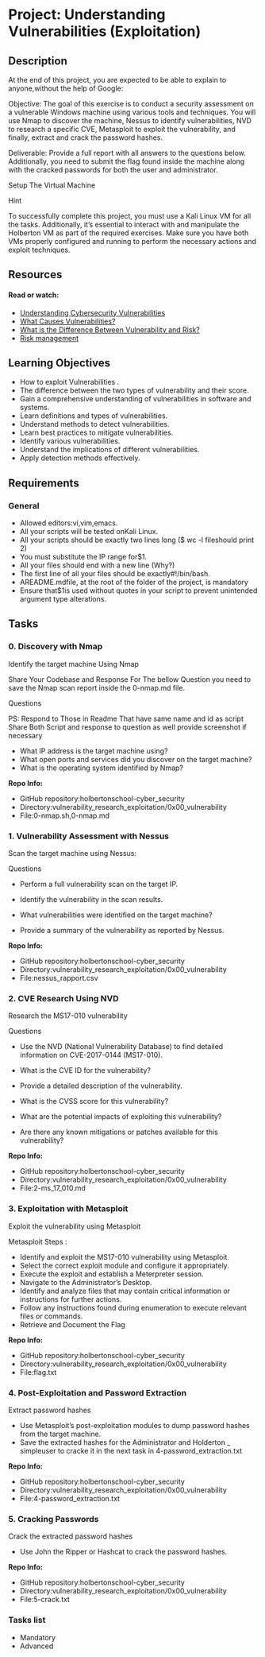 # Project: Understanding Vulnerabilities  (Exploitation)

## Description

At the end of this project, you are expected to be able to  explain to anyone,without the help of Google:

Objective:  The goal of this exercise is to conduct a security assessment on a vulnerable Windows machine using various tools and techniques. You will use Nmap to discover the machine, Nessus to identify vulnerabilities, NVD to research a specific CVE, Metasploit to exploit the vulnerability, and finally, extract and crack the password hashes.

Deliverable:  Provide a full report with all answers to the questions below. Additionally, you need to submit the flag found inside the machine along with the cracked passwords for both the user and administrator.

Setup The Virtual Machine

Hint

To successfully complete this project, you must use a Kali Linux VM for all the tasks. Additionally, it’s essential to interact with and manipulate the Holberton VM as part of the required exercises. Make sure you have both VMs properly configured and running to perform the necessary actions and exploit techniques.

## Resources

#### Read or watch:

* [Understanding Cybersecurity Vulnerabilities](/rltoken/ksjCxn2lC0q9i4qEr7nchg)
* [What Causes Vulnerabilities?](/rltoken/OvLeR7h-J8h3CliOpwoyeA)
* [What is the Difference Between Vulnerability and Risk?](/rltoken/4GCwM1tO1wr1FQ4CnnnfjQ)
* [Risk management](/rltoken/ho_b-iI4zA1HCHTBPoL54g)


## Learning Objectives

* How to exploit Vulnerabilities .
* The difference between the two types of vulnerability and their score.
* Gain a comprehensive understanding of vulnerabilities in software and systems.
* Learn definitions and types of vulnerabilities.
* Understand methods to detect vulnerabilities.
* Learn best practices to mitigate vulnerabilities.
* Identify various vulnerabilities.
* Understand the implications of different vulnerabilities.
* Apply detection methods effectively.


## Requirements

### General

* Allowed editors:vi,vim,emacs.
* All your scripts will be tested onKali Linux.
* All your scripts should be exactly two lines long ($ wc -l fileshould print 2)
* You must substitute the IP range for$1.
* All your files should end with a new line (Why?)
* The first line of all your files should be exactly#!/bin/bash.
* AREADME.mdfile, at the root of the folder of the project, is mandatory
* Ensure that$1is used without quotes in your script to prevent unintended argument type alterations.


## Tasks

### 0. Discovery with Nmap

Identify the target machine  Using Nmap

Share Your Codebase and Response For The bellow Question 
 you need to save the Nmap scan report inside the 0-nmap.md file.

Questions

PS: Respond to Those in Readme That have same name and id as script  Share Both Script and response to question  as well provide screenshot if necessary

* What IP address is the target machine using?
* What open ports and services did you discover on the target machine?
* What is the operating system identified by Nmap?

**Repo Info:**
* GitHub repository:holbertonschool-cyber_security
* Directory:vulnerability_research_exploitation/0x00_vulnerability
* File:0-nmap.sh,0-nmap.md

### 1. Vulnerability Assessment with Nessus

Scan the target machine using Nessus:

Questions

* Perform a full vulnerability scan on the target IP.
* Identify the  vulnerability in the scan results.

* What vulnerabilities were identified on the target machine?
* Provide a summary of the  vulnerability as reported by Nessus.

**Repo Info:**
* GitHub repository:holbertonschool-cyber_security
* Directory:vulnerability_research_exploitation/0x00_vulnerability
* File:nessus_rapport.csv

### 2. CVE Research Using NVD

Research the MS17-010 vulnerability

Questions

* Use the NVD (National Vulnerability Database) to find detailed information on
CVE-2017-0144 (MS17-010).

* What is the CVE ID for the vulnerability?
* Provide a detailed description of the vulnerability.
* What is the CVSS score for this vulnerability?
* What are the potential impacts of exploiting this vulnerability?
* Are there any known mitigations or patches available for this vulnerability?

**Repo Info:**
* GitHub repository:holbertonschool-cyber_security
* Directory:vulnerability_research_exploitation/0x00_vulnerability
* File:2-ms_17_010.md

### 3. Exploitation with Metasploit

Exploit the vulnerability using Metasploit

Metasploit  Steps :

* Identify and exploit the MS17-010 vulnerability using Metasploit.
* Select the correct exploit module and configure it appropriately.
* Execute the exploit and establish a Meterpreter session.
* Navigate to the Administrator’s Desktop.
* Identify and analyze files that may contain critical information or instructions for further actions.
* Follow any instructions found during enumeration to execute relevant files or commands.
* Retrieve and Document the Flag

**Repo Info:**
* GitHub repository:holbertonschool-cyber_security
* Directory:vulnerability_research_exploitation/0x00_vulnerability
* File:flag.txt

### 4. Post-Exploitation and Password Extraction

Extract password hashes

* Use Metasploit’s post-exploitation modules to dump password hashes from the
target machine.
* Save the extracted hashes for the Administrator and Holderton _ simpleuser to cracke it in the next task  in 4-password_extraction.txt

**Repo Info:**
* GitHub repository:holbertonschool-cyber_security
* Directory:vulnerability_research_exploitation/0x00_vulnerability
* File:4-password_extraction.txt

### 5. Cracking Passwords

Crack the extracted password hashes

* Use John the Ripper or Hashcat to crack the password hashes.

**Repo Info:**
* GitHub repository:holbertonschool-cyber_security
* Directory:vulnerability_research_exploitation/0x00_vulnerability
* File:5-crack.txt

### Tasks list

* Mandatory
* Advanced


